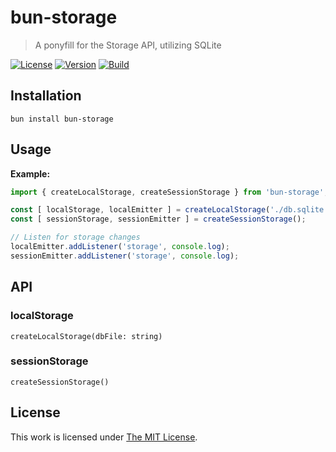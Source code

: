 # bun-storage

> A ponyfill for the Storage API, utilizing SQLite

[![License](https://img.shields.io/github/license/idleberg/bun-storage?color=blue&style=for-the-badge)](https://github.com/idleberg/bun-storage/blob/main/LICENSE)
[![Version](https://img.shields.io/npm/v/bun-storage?style=for-the-badge)](https://www.npmjs.org/package/bun-storage)
[![Build](https://img.shields.io/github/actions/workflow/status/idleberg/bun-storage/test.yml?style=for-the-badge)](https://github.com/idleberg/bun-storage/actions)

## Installation

`bun install bun-storage`

## Usage

**Example:**

```js
import { createLocalStorage, createSessionStorage } from 'bun-storage';

const [ localStorage, localEmitter ] = createLocalStorage('./db.sqlite');
const [ sessionStorage, sessionEmitter ] = createSessionStorage();

// Listen for storage changes
localEmitter.addListener('storage', console.log);
sessionEmitter.addListener('storage', console.log);
```

## API

### localStorage

`createLocalStorage(dbFile: string)`

### sessionStorage

`createSessionStorage()`

## License

This work is licensed under [The MIT License](https://opensource.org/licenses/MIT).
